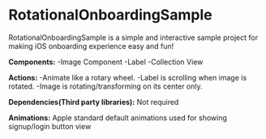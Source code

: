 # RotationalOnboardingSample
RotationalOnboardingSample is a simple and interactive sample project for making iOS onboarding experience easy and fun!

**Components:**
-Image Component
-Label
-Collection View

**Actions:**
-Animate like a rotary wheel.
-Label is scrolling when image is rotated.
-Image is rotating/transforming on its center only.

**Dependencies(Third party libraries):**
Not required

**Animations:**
Apple standard default animations used for showing signup/login button view

